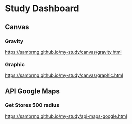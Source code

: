 # Study Dashboard

## Canvas

### Gravity
https://sambrmg.github.io/my-study/canvas/gravity.html

### Graphic
https://sambrmg.github.io/my-study/canvas/graphic.html

## API Google Maps

### Get Stores 500 radius
https://sambrmg.github.io/my-study/api-maps-google.html


